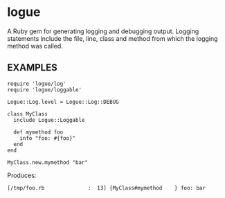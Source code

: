 logue
=====

A Ruby gem for generating logging and debugging output. Logging statements
include the file, line, class and method from which the logging method was
called.

## EXAMPLES

```
require 'logue/log'
require 'logue/loggable'

Logue::Log.level = Logue::Log::DEBUG

class MyClass
  include Logue::Loggable

  def mymethod foo
    info "foo: #{foo}"
  end
end

MyClass.new.mymethod "bar"
```

Produces:

```
[/tmp/foo.rb              :  13] {MyClass#mymethod    } foo: bar
```
